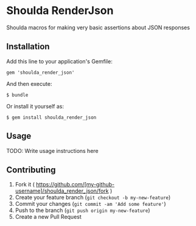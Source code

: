 # Shoulda RenderJson

Shoulda macros for making very basic assertions about JSON responses

## Installation

Add this line to your application's Gemfile:

    gem 'shoulda_render_json'

And then execute:

    $ bundle

Or install it yourself as:

    $ gem install shoulda_render_json

## Usage

TODO: Write usage instructions here

## Contributing

1. Fork it ( https://github.com/[my-github-username]/shoulda_render_json/fork )
2. Create your feature branch (`git checkout -b my-new-feature`)
3. Commit your changes (`git commit -am 'Add some feature'`)
4. Push to the branch (`git push origin my-new-feature`)
5. Create a new Pull Request
